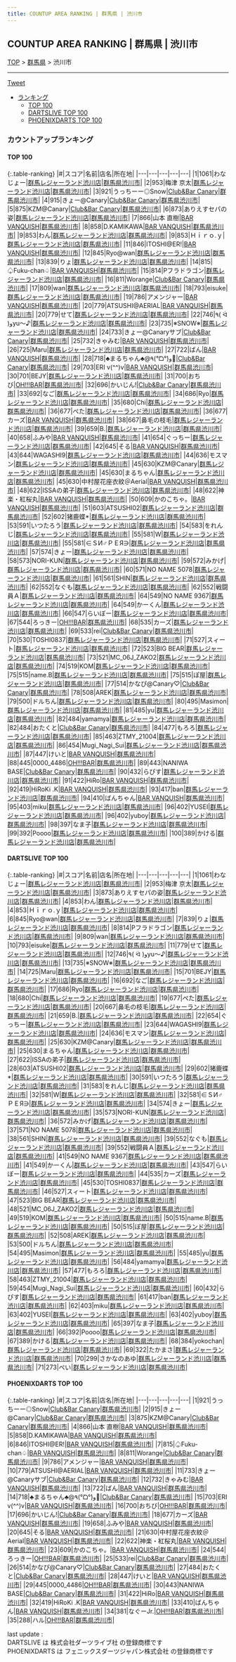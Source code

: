 ```yaml
---
title: COUNTUP AREA RANKING | 群馬県 | 渋川市
---
```

## COUNTUP AREA RANKING | 群馬県 | 渋川市

[TOP](/darts/rank/) > [群馬県](/darts/rank/群馬県/) > 渋川市

___

<a href="https://twitter.com/share?ref_src=twsrc%5Etfw" data-text="COUNTUP AREA RANKING | 群馬県渋川市" class="twitter-share-button" data-hashtags="DARTSLIVE,PHOENIXDARTS,darts,ダーツ" data-show-count="false">Tweet</a>

* [ランキング](#カウントアップランキング)
    * [TOP 100](#top-100)
    * [DARTSLIVE TOP 100](#dartslive-top-100)
    * [PHOENIXDARTS TOP 100](#phoenixdarts-top-100)

### カウントアップランキング

#### TOP 100



{:.table-ranking}
|#|スコア|名前|店名|所在地|
|---|---|---|---|---|
|1|1061|<span class="rank-name-dl">わなじょー</span>|<a href="https://search.dartslive.com/jp/shop/e09672d19b503e39a3f63593b5358cc4">群馬レジャーランド渋川店</a>|<a href="/darts/rank/群馬県/渋川市">群馬県渋川市</a>|
|2|953|<span class="rank-name-dl">梅津 京太</span>|<a href="https://search.dartslive.com/jp/shop/e09672d19b503e39a3f63593b5358cc4">群馬レジャーランド渋川店</a>|<a href="/darts/rank/群馬県/渋川市">群馬県渋川市</a>|
|3|921|<span class="rank-name-pd">うっちーー◎Snow</span>|<a href="https://vs.phoenixdarts.com/jp/shop/shopDetailInfo/s_96287?s_seq=96287">Club&Bar Canary</a>|<a href="/darts/rank/群馬県/渋川市">群馬県渋川市</a>|
|4|915|<span class="rank-name-pd">きょー@Canary</span>|<a href="https://vs.phoenixdarts.com/jp/shop/shopDetailInfo/s_96287?s_seq=96287">Club&Bar Canary</a>|<a href="/darts/rank/群馬県/渋川市">群馬県渋川市</a>|
|5|875|<span class="rank-name-pd">KZM@Canary</span>|<a href="https://vs.phoenixdarts.com/jp/shop/shopDetailInfo/s_96287?s_seq=96287">Club&Bar Canary</a>|<a href="/darts/rank/群馬県/渋川市">群馬県渋川市</a>|
|6|873|<span class="rank-name-dl">ありえすセパの姿</span>|<a href="https://search.dartslive.com/jp/shop/e09672d19b503e39a3f63593b5358cc4">群馬レジャーランド渋川店</a>|<a href="/darts/rank/群馬県/渋川市">群馬県渋川市</a>|
|7|866|<span class="rank-name-pd">山本 直樹</span>|<a href="https://vs.phoenixdarts.com/jp/shop/shopDetailInfo/s_42663?s_seq=42663">BAR VANQUISH</a>|<a href="/darts/rank/群馬県/渋川市">群馬県渋川市</a>|
|8|858|<span class="rank-name-pd">D.KAMIKAWA</span>|<a href="https://vs.phoenixdarts.com/jp/shop/shopDetailInfo/s_42663?s_seq=42663">BAR VANQUISH</a>|<a href="/darts/rank/群馬県/渋川市">群馬県渋川市</a>|
|9|853|<span class="rank-name-dl">わん</span>|<a href="https://search.dartslive.com/jp/shop/e09672d19b503e39a3f63593b5358cc4">群馬レジャーランド渋川店</a>|<a href="/darts/rank/群馬県/渋川市">群馬県渋川市</a>|
|9|853|<span class="rank-name-dl">Ｈｉｒｏ.ｙ</span>|<a href="https://search.dartslive.com/jp/shop/e09672d19b503e39a3f63593b5358cc4">群馬レジャーランド渋川店</a>|<a href="/darts/rank/群馬県/渋川市">群馬県渋川市</a>|
|11|846|<span class="rank-name-pd">ITOSHI@ER!</span>|<a href="https://vs.phoenixdarts.com/jp/shop/shopDetailInfo/s_42663?s_seq=42663">BAR VANQUISH</a>|<a href="/darts/rank/群馬県/渋川市">群馬県渋川市</a>|
|12|845|<span class="rank-name-dl">Ryo@wan</span>|<a href="https://search.dartslive.com/jp/shop/e09672d19b503e39a3f63593b5358cc4">群馬レジャーランド渋川店</a>|<a href="/darts/rank/群馬県/渋川市">群馬県渋川市</a>|
|13|839|<span class="rank-name-dl">りょ</span>|<a href="https://search.dartslive.com/jp/shop/e09672d19b503e39a3f63593b5358cc4">群馬レジャーランド渋川店</a>|<a href="/darts/rank/群馬県/渋川市">群馬県渋川市</a>|
|14|815|<span class="rank-name-pd">♤Fuku-chan♤</span>|<a href="https://vs.phoenixdarts.com/jp/shop/shopDetailInfo/s_42663?s_seq=42663">BAR VANQUISH</a>|<a href="/darts/rank/群馬県/渋川市">群馬県渋川市</a>|
|15|814|<span class="rank-name-dl">Pフラドラゴン</span>|<a href="https://search.dartslive.com/jp/shop/e09672d19b503e39a3f63593b5358cc4">群馬レジャーランド渋川店</a>|<a href="/darts/rank/群馬県/渋川市">群馬県渋川市</a>|
|16|811|<span class="rank-name-pd">Worange</span>|<a href="https://vs.phoenixdarts.com/jp/shop/shopDetailInfo/s_96287?s_seq=96287">Club&Bar Canary</a>|<a href="/darts/rank/群馬県/渋川市">群馬県渋川市</a>|
|17|809|<span class="rank-name-dl">wan</span>|<a href="https://search.dartslive.com/jp/shop/e09672d19b503e39a3f63593b5358cc4">群馬レジャーランド渋川店</a>|<a href="/darts/rank/群馬県/渋川市">群馬県渋川市</a>|
|18|793|<span class="rank-name-dl">eisuke</span>|<a href="https://search.dartslive.com/jp/shop/e09672d19b503e39a3f63593b5358cc4">群馬レジャーランド渋川店</a>|<a href="/darts/rank/群馬県/渋川市">群馬県渋川市</a>|
|19|786|<span class="rank-name-pd">アメンジャー</span>|<a href="https://vs.phoenixdarts.com/jp/shop/shopDetailInfo/s_42663?s_seq=42663">BAR VANQUISH</a>|<a href="/darts/rank/群馬県/渋川市">群馬県渋川市</a>|
|20|779|<span class="rank-name-pd">ATSUSHI@AERIAL</span>|<a href="https://vs.phoenixdarts.com/jp/shop/shopDetailInfo/s_42663?s_seq=42663">BAR VANQUISH</a>|<a href="/darts/rank/群馬県/渋川市">群馬県渋川市</a>|
|20|779|<span class="rank-name-dl">せて</span>|<a href="https://search.dartslive.com/jp/shop/e09672d19b503e39a3f63593b5358cc4">群馬レジャーランド渋川店</a>|<a href="/darts/rank/群馬県/渋川市">群馬県渋川市</a>|
|22|746|<span class="rank-name-dl">٩( ᐛ )وyu〜♪</span>|<a href="https://search.dartslive.com/jp/shop/e09672d19b503e39a3f63593b5358cc4">群馬レジャーランド渋川店</a>|<a href="/darts/rank/群馬県/渋川市">群馬県渋川市</a>|
|23|735|<span class="rank-name-dl">※SNOW※</span>|<a href="https://search.dartslive.com/jp/shop/e09672d19b503e39a3f63593b5358cc4">群馬レジャーランド渋川店</a>|<a href="/darts/rank/群馬県/渋川市">群馬県渋川市</a>|
|24|733|<span class="rank-name-pd">きょー@Canaryサブ</span>|<a href="https://vs.phoenixdarts.com/jp/shop/shopDetailInfo/s_96287?s_seq=96287">Club&Bar Canary</a>|<a href="/darts/rank/群馬県/渋川市">群馬県渋川市</a>|
|25|732|<span class="rank-name-pd">きゃみむ</span>|<a href="https://vs.phoenixdarts.com/jp/shop/shopDetailInfo/s_42663?s_seq=42663">BAR VANQUISH</a>|<a href="/darts/rank/群馬県/渋川市">群馬県渋川市</a>|
|26|725|<span class="rank-name-dl">Maru</span>|<a href="https://search.dartslive.com/jp/shop/e09672d19b503e39a3f63593b5358cc4">群馬レジャーランド渋川店</a>|<a href="/darts/rank/群馬県/渋川市">群馬県渋川市</a>|
|27|722|<span class="rank-name-pd">ばん</span>|<a href="https://vs.phoenixdarts.com/jp/shop/shopDetailInfo/s_42663?s_seq=42663">BAR VANQUISH</a>|<a href="/darts/rank/群馬県/渋川市">群馬県渋川市</a>|
|28|718|<span class="rank-name-pd">♣️まるちゃん♣️@٩(°̀ᗝ°́)و🦋</span>|<a href="https://vs.phoenixdarts.com/jp/shop/shopDetailInfo/s_96287?s_seq=96287">Club&Bar Canary</a>|<a href="/darts/rank/群馬県/渋川市">群馬県渋川市</a>|
|29|703|<span class="rank-name-pd">ERI v(^^)v</span>|<a href="https://vs.phoenixdarts.com/jp/shop/shopDetailInfo/s_42663?s_seq=42663">BAR VANQUISH</a>|<a href="/darts/rank/群馬県/渋川市">群馬県渋川市</a>|
|30|701|<span class="rank-name-dl">BEJY</span>|<a href="https://search.dartslive.com/jp/shop/e09672d19b503e39a3f63593b5358cc4">群馬レジャーランド渋川店</a>|<a href="/darts/rank/群馬県/渋川市">群馬県渋川市</a>|
|31|700|<span class="rank-name-pd">おちび</span>|<a href="https://vs.phoenixdarts.com/jp/shop/shopDetailInfo/s_93656?s_seq=93656">OH!!!BAR</a>|<a href="/darts/rank/群馬県/渋川市">群馬県渋川市</a>|
|32|696|<span class="rank-name-pd">かいじん!</span>|<a href="https://vs.phoenixdarts.com/jp/shop/shopDetailInfo/s_96287?s_seq=96287">Club&Bar Canary</a>|<a href="/darts/rank/群馬県/渋川市">群馬県渋川市</a>|
|33|692|<span class="rank-name-dl">なご</span>|<a href="https://search.dartslive.com/jp/shop/e09672d19b503e39a3f63593b5358cc4">群馬レジャーランド渋川店</a>|<a href="/darts/rank/群馬県/渋川市">群馬県渋川市</a>|
|34|686|<span class="rank-name-dl">Ryo</span>|<a href="https://search.dartslive.com/jp/shop/e09672d19b503e39a3f63593b5358cc4">群馬レジャーランド渋川店</a>|<a href="/darts/rank/群馬県/渋川市">群馬県渋川市</a>|
|35|680|<span class="rank-name-dl">Chi</span>|<a href="https://search.dartslive.com/jp/shop/e09672d19b503e39a3f63593b5358cc4">群馬レジャーランド渋川店</a>|<a href="/darts/rank/群馬県/渋川市">群馬県渋川市</a>|
|36|677|<span class="rank-name-dl">ぺた</span>|<a href="https://search.dartslive.com/jp/shop/e09672d19b503e39a3f63593b5358cc4">群馬レジャーランド渋川店</a>|<a href="/darts/rank/群馬県/渋川市">群馬県渋川市</a>|
|36|677|<span class="rank-name-pd">カーズ</span>|<a href="https://vs.phoenixdarts.com/jp/shop/shopDetailInfo/s_42663?s_seq=42663">BAR VANQUISH</a>|<a href="/darts/rank/群馬県/渋川市">群馬県渋川市</a>|
|38|667|<span class="rank-name-dl">鼻毛の枝毛</span>|<a href="https://search.dartslive.com/jp/shop/e09672d19b503e39a3f63593b5358cc4">群馬レジャーランド渋川店</a>|<a href="/darts/rank/群馬県/渋川市">群馬県渋川市</a>|
|39|659|<span class="rank-name-dl">B.</span>|<a href="https://search.dartslive.com/jp/shop/e09672d19b503e39a3f63593b5358cc4">群馬レジャーランド渋川店</a>|<a href="/darts/rank/群馬県/渋川市">群馬県渋川市</a>|
|40|658|<span class="rank-name-pd">ふみや</span>|<a href="https://vs.phoenixdarts.com/jp/shop/shopDetailInfo/s_42663?s_seq=42663">BAR VANQUISH</a>|<a href="/darts/rank/群馬県/渋川市">群馬県渋川市</a>|
|41|654|<span class="rank-name-dl">ぐっちー</span>|<a href="https://search.dartslive.com/jp/shop/e09672d19b503e39a3f63593b5358cc4">群馬レジャーランド渋川店</a>|<a href="/darts/rank/群馬県/渋川市">群馬県渋川市</a>|
|42|645|<span class="rank-name-pd">そる</span>|<a href="https://vs.phoenixdarts.com/jp/shop/shopDetailInfo/s_42663?s_seq=42663">BAR VANQUISH</a>|<a href="/darts/rank/群馬県/渋川市">群馬県渋川市</a>|
|43|644|<span class="rank-name-dl">WAGASHI9</span>|<a href="https://search.dartslive.com/jp/shop/e09672d19b503e39a3f63593b5358cc4">群馬レジャーランド渋川店</a>|<a href="/darts/rank/群馬県/渋川市">群馬県渋川市</a>|
|44|636|<span class="rank-name-dl">モスマン</span>|<a href="https://search.dartslive.com/jp/shop/e09672d19b503e39a3f63593b5358cc4">群馬レジャーランド渋川店</a>|<a href="/darts/rank/群馬県/渋川市">群馬県渋川市</a>|
|45|630|<span class="rank-name-dl">KZM@Canary</span>|<a href="https://search.dartslive.com/jp/shop/e09672d19b503e39a3f63593b5358cc4">群馬レジャーランド渋川店</a>|<a href="/darts/rank/群馬県/渋川市">群馬県渋川市</a>|
|45|630|<span class="rank-name-dl">まるちゃん</span>|<a href="https://search.dartslive.com/jp/shop/e09672d19b503e39a3f63593b5358cc4">群馬レジャーランド渋川店</a>|<a href="/darts/rank/群馬県/渋川市">群馬県渋川市</a>|
|45|630|<span class="rank-name-pd">中村屋花座衣紋＠Aerial</span>|<a href="https://vs.phoenixdarts.com/jp/shop/shopDetailInfo/s_42663?s_seq=42663">BAR VANQUISH</a>|<a href="/darts/rank/群馬県/渋川市">群馬県渋川市</a>|
|48|622|<span class="rank-name-dl">ISSAの弟子</span>|<a href="https://search.dartslive.com/jp/shop/e09672d19b503e39a3f63593b5358cc4">群馬レジャーランド渋川店</a>|<a href="/darts/rank/群馬県/渋川市">群馬県渋川市</a>|
|48|622|<span class="rank-name-pd">神楽・紅桜丸</span>|<a href="https://vs.phoenixdarts.com/jp/shop/shopDetailInfo/s_42663?s_seq=42663">BAR VANQUISH</a>|<a href="/darts/rank/群馬県/渋川市">群馬県渋川市</a>|
|50|609|<span class="rank-name-pd">かのこちゃ。</span>|<a href="https://vs.phoenixdarts.com/jp/shop/shopDetailInfo/s_42663?s_seq=42663">BAR VANQUISH</a>|<a href="/darts/rank/群馬県/渋川市">群馬県渋川市</a>|
|51|603|<span class="rank-name-dl">ATSUSHI02</span>|<a href="https://search.dartslive.com/jp/shop/e09672d19b503e39a3f63593b5358cc4">群馬レジャーランド渋川店</a>|<a href="/darts/rank/群馬県/渋川市">群馬県渋川市</a>|
|52|602|<span class="rank-name-dl">猪鹿蝶*</span>|<a href="https://search.dartslive.com/jp/shop/e09672d19b503e39a3f63593b5358cc4">群馬レジャーランド渋川店</a>|<a href="/darts/rank/群馬県/渋川市">群馬県渋川市</a>|
|53|591|<span class="rank-name-dl">いつたろう</span>|<a href="https://search.dartslive.com/jp/shop/e09672d19b503e39a3f63593b5358cc4">群馬レジャーランド渋川店</a>|<a href="/darts/rank/群馬県/渋川市">群馬県渋川市</a>|
|54|583|<span class="rank-name-dl">をれんじ</span>|<a href="https://search.dartslive.com/jp/shop/e09672d19b503e39a3f63593b5358cc4">群馬レジャーランド渋川店</a>|<a href="/darts/rank/群馬県/渋川市">群馬県渋川市</a>|
|55|581|<span class="rank-name-dl">W</span>|<a href="https://search.dartslive.com/jp/shop/e09672d19b503e39a3f63593b5358cc4">群馬レジャーランド渋川店</a>|<a href="/darts/rank/群馬県/渋川市">群馬県渋川市</a>|
|55|581|<span class="rank-name-dl">∈ＳИ♂ＰＥЯ∋</span>|<a href="https://search.dartslive.com/jp/shop/e09672d19b503e39a3f63593b5358cc4">群馬レジャーランド渋川店</a>|<a href="/darts/rank/群馬県/渋川市">群馬県渋川市</a>|
|57|574|<span class="rank-name-dl">きょー</span>|<a href="https://search.dartslive.com/jp/shop/e09672d19b503e39a3f63593b5358cc4">群馬レジャーランド渋川店</a>|<a href="/darts/rank/群馬県/渋川市">群馬県渋川市</a>|
|58|573|<span class="rank-name-dl">NORI-KUN</span>|<a href="https://search.dartslive.com/jp/shop/e09672d19b503e39a3f63593b5358cc4">群馬レジャーランド渋川店</a>|<a href="/darts/rank/群馬県/渋川市">群馬県渋川市</a>|
|59|572|<span class="rank-name-dl">みかげ</span>|<a href="https://search.dartslive.com/jp/shop/e09672d19b503e39a3f63593b5358cc4">群馬レジャーランド渋川店</a>|<a href="/darts/rank/群馬県/渋川市">群馬県渋川市</a>|
|60|571|<span class="rank-name-dl">NO NAME 5078</span>|<a href="https://search.dartslive.com/jp/shop/e09672d19b503e39a3f63593b5358cc4">群馬レジャーランド渋川店</a>|<a href="/darts/rank/群馬県/渋川市">群馬県渋川市</a>|
|61|561|<span class="rank-name-dl">SHIN</span>|<a href="https://search.dartslive.com/jp/shop/e09672d19b503e39a3f63593b5358cc4">群馬レジャーランド渋川店</a>|<a href="/darts/rank/群馬県/渋川市">群馬県渋川市</a>|
|62|552|<span class="rank-name-dl">なぐも</span>|<a href="https://search.dartslive.com/jp/shop/e09672d19b503e39a3f63593b5358cc4">群馬レジャーランド渋川店</a>|<a href="/darts/rank/群馬県/渋川市">群馬県渋川市</a>|
|62|552|<span class="rank-name-dl">戦闘員Ａ</span>|<a href="https://search.dartslive.com/jp/shop/e09672d19b503e39a3f63593b5358cc4">群馬レジャーランド渋川店</a>|<a href="/darts/rank/群馬県/渋川市">群馬県渋川市</a>|
|64|549|<span class="rank-name-dl">NO NAME 9367</span>|<a href="https://search.dartslive.com/jp/shop/e09672d19b503e39a3f63593b5358cc4">群馬レジャーランド渋川店</a>|<a href="/darts/rank/群馬県/渋川市">群馬県渋川市</a>|
|64|549|<span class="rank-name-dl">かーくん</span>|<a href="https://search.dartslive.com/jp/shop/e09672d19b503e39a3f63593b5358cc4">群馬レジャーランド渋川店</a>|<a href="/darts/rank/群馬県/渋川市">群馬県渋川市</a>|
|66|547|<span class="rank-name-dl">らいぼー</span>|<a href="https://search.dartslive.com/jp/shop/e09672d19b503e39a3f63593b5358cc4">群馬レジャーランド渋川店</a>|<a href="/darts/rank/群馬県/渋川市">群馬県渋川市</a>|
|67|544|<span class="rank-name-pd">ろっきー</span>|<a href="https://vs.phoenixdarts.com/jp/shop/shopDetailInfo/s_93656?s_seq=93656">OH!!!BAR</a>|<a href="/darts/rank/群馬県/渋川市">群馬県渋川市</a>|
|68|535|<span class="rank-name-dl">カーズ</span>|<a href="https://search.dartslive.com/jp/shop/e09672d19b503e39a3f63593b5358cc4">群馬レジャーランド渋川店</a>|<a href="/darts/rank/群馬県/渋川市">群馬県渋川市</a>|
|69|533|<span class="rank-name-pd">rei</span>|<a href="https://vs.phoenixdarts.com/jp/shop/shopDetailInfo/s_96287?s_seq=96287">Club&Bar Canary</a>|<a href="/darts/rank/群馬県/渋川市">群馬県渋川市</a>|
|70|530|<span class="rank-name-dl">TOSHI0837</span>|<a href="https://search.dartslive.com/jp/shop/e09672d19b503e39a3f63593b5358cc4">群馬レジャーランド渋川店</a>|<a href="/darts/rank/群馬県/渋川市">群馬県渋川市</a>|
|71|527|<span class="rank-name-dl">スィート</span>|<a href="https://search.dartslive.com/jp/shop/e09672d19b503e39a3f63593b5358cc4">群馬レジャーランド渋川店</a>|<a href="/darts/rank/群馬県/渋川市">群馬県渋川市</a>|
|72|523|<span class="rank-name-dl">BIG BEAR</span>|<a href="https://search.dartslive.com/jp/shop/e09672d19b503e39a3f63593b5358cc4">群馬レジャーランド渋川店</a>|<a href="/darts/rank/群馬県/渋川市">群馬県渋川市</a>|
|73|521|<span class="rank-name-dl">MC_06J_ZAKO2</span>|<a href="https://search.dartslive.com/jp/shop/e09672d19b503e39a3f63593b5358cc4">群馬レジャーランド渋川店</a>|<a href="/darts/rank/群馬県/渋川市">群馬県渋川市</a>|
|74|519|<span class="rank-name-dl">KOM</span>|<a href="https://search.dartslive.com/jp/shop/e09672d19b503e39a3f63593b5358cc4">群馬レジャーランド渋川店</a>|<a href="/darts/rank/群馬県/渋川市">群馬県渋川市</a>|
|75|515|<span class="rank-name-dl">name.B</span>|<a href="https://search.dartslive.com/jp/shop/e09672d19b503e39a3f63593b5358cc4">群馬レジャーランド渋川店</a>|<a href="/darts/rank/群馬県/渋川市">群馬県渋川市</a>|
|75|515|<span class="rank-name-dl">ぽ屋</span>|<a href="https://search.dartslive.com/jp/shop/e09672d19b503e39a3f63593b5358cc4">群馬レジャーランド渋川店</a>|<a href="/darts/rank/群馬県/渋川市">群馬県渋川市</a>|
|77|514|<span class="rank-name-pd">かなぴ@Canary♡</span>|<a href="https://vs.phoenixdarts.com/jp/shop/shopDetailInfo/s_96287?s_seq=96287">Club&Bar Canary</a>|<a href="/darts/rank/群馬県/渋川市">群馬県渋川市</a>|
|78|508|<span class="rank-name-dl">AREK</span>|<a href="https://search.dartslive.com/jp/shop/e09672d19b503e39a3f63593b5358cc4">群馬レジャーランド渋川店</a>|<a href="/darts/rank/群馬県/渋川市">群馬県渋川市</a>|
|79|500|<span class="rank-name-dl">ドルちん</span>|<a href="https://search.dartslive.com/jp/shop/e09672d19b503e39a3f63593b5358cc4">群馬レジャーランド渋川店</a>|<a href="/darts/rank/群馬県/渋川市">群馬県渋川市</a>|
|80|495|<span class="rank-name-dl">Masimon</span>|<a href="https://search.dartslive.com/jp/shop/e09672d19b503e39a3f63593b5358cc4">群馬レジャーランド渋川店</a>|<a href="/darts/rank/群馬県/渋川市">群馬県渋川市</a>|
|81|485|<span class="rank-name-dl">yu</span>|<a href="https://search.dartslive.com/jp/shop/e09672d19b503e39a3f63593b5358cc4">群馬レジャーランド渋川店</a>|<a href="/darts/rank/群馬県/渋川市">群馬県渋川市</a>|
|82|484|<span class="rank-name-dl">yamamya</span>|<a href="https://search.dartslive.com/jp/shop/e09672d19b503e39a3f63593b5358cc4">群馬レジャーランド渋川店</a>|<a href="/darts/rank/群馬県/渋川市">群馬県渋川市</a>|
|82|484|<span class="rank-name-pd">おたくと</span>|<a href="https://vs.phoenixdarts.com/jp/shop/shopDetailInfo/s_96287?s_seq=96287">Club&Bar Canary</a>|<a href="/darts/rank/群馬県/渋川市">群馬県渋川市</a>|
|84|477|<span class="rank-name-dl">もろろ</span>|<a href="https://search.dartslive.com/jp/shop/e09672d19b503e39a3f63593b5358cc4">群馬レジャーランド渋川店</a>|<a href="/darts/rank/群馬県/渋川市">群馬県渋川市</a>|
|85|463|<span class="rank-name-dl">ZTMY_21004</span>|<a href="https://search.dartslive.com/jp/shop/e09672d19b503e39a3f63593b5358cc4">群馬レジャーランド渋川店</a>|<a href="/darts/rank/群馬県/渋川市">群馬県渋川市</a>|
|86|454|<span class="rank-name-dl">Mugi_Nagi_Sui</span>|<a href="https://search.dartslive.com/jp/shop/e09672d19b503e39a3f63593b5358cc4">群馬レジャーランド渋川店</a>|<a href="/darts/rank/群馬県/渋川市">群馬県渋川市</a>|
|87|447|<span class="rank-name-pd">けいと</span>|<a href="https://vs.phoenixdarts.com/jp/shop/shopDetailInfo/s_42663?s_seq=42663">BAR VANQUISH</a>|<a href="/darts/rank/群馬県/渋川市">群馬県渋川市</a>|
|88|445|<span class="rank-name-pd">0000_4486</span>|<a href="https://vs.phoenixdarts.com/jp/shop/shopDetailInfo/s_93656?s_seq=93656">OH!!!BAR</a>|<a href="/darts/rank/群馬県/渋川市">群馬県渋川市</a>|
|89|443|<span class="rank-name-pd">NANIWA BASE</span>|<a href="https://vs.phoenixdarts.com/jp/shop/shopDetailInfo/s_96287?s_seq=96287">Club&Bar Canary</a>|<a href="/darts/rank/群馬県/渋川市">群馬県渋川市</a>|
|90|432|<span class="rank-name-dl">らぴす</span>|<a href="https://search.dartslive.com/jp/shop/e09672d19b503e39a3f63593b5358cc4">群馬レジャーランド渋川店</a>|<a href="/darts/rank/群馬県/渋川市">群馬県渋川市</a>|
|91|422|<span class="rank-name-pd">HiRo</span>|<a href="https://vs.phoenixdarts.com/jp/shop/shopDetailInfo/s_42663?s_seq=42663">BAR VANQUISH</a>|<a href="/darts/rank/群馬県/渋川市">群馬県渋川市</a>|
|92|419|<span class="rank-name-pd">HiRoKi .K</span>|<a href="https://vs.phoenixdarts.com/jp/shop/shopDetailInfo/s_42663?s_seq=42663">BAR VANQUISH</a>|<a href="/darts/rank/群馬県/渋川市">群馬県渋川市</a>|
|93|417|<span class="rank-name-dl">ban</span>|<a href="https://search.dartslive.com/jp/shop/e09672d19b503e39a3f63593b5358cc4">群馬レジャーランド渋川店</a>|<a href="/darts/rank/群馬県/渋川市">群馬県渋川市</a>|
|94|410|<span class="rank-name-pd">ばんちゃん</span>|<a href="https://vs.phoenixdarts.com/jp/shop/shopDetailInfo/s_42663?s_seq=42663">BAR VANQUISH</a>|<a href="/darts/rank/群馬県/渋川市">群馬県渋川市</a>|
|95|403|<span class="rank-name-dl">miku</span>|<a href="https://search.dartslive.com/jp/shop/e09672d19b503e39a3f63593b5358cc4">群馬レジャーランド渋川店</a>|<a href="/darts/rank/群馬県/渋川市">群馬県渋川市</a>|
|96|402|<span class="rank-name-dl">YUSEI</span>|<a href="https://search.dartslive.com/jp/shop/e09672d19b503e39a3f63593b5358cc4">群馬レジャーランド渋川店</a>|<a href="/darts/rank/群馬県/渋川市">群馬県渋川市</a>|
|96|402|<span class="rank-name-dl">yuboy</span>|<a href="https://search.dartslive.com/jp/shop/e09672d19b503e39a3f63593b5358cc4">群馬レジャーランド渋川店</a>|<a href="/darts/rank/群馬県/渋川市">群馬県渋川市</a>|
|98|397|<span class="rank-name-dl">なま子</span>|<a href="https://search.dartslive.com/jp/shop/e09672d19b503e39a3f63593b5358cc4">群馬レジャーランド渋川店</a>|<a href="/darts/rank/群馬県/渋川市">群馬県渋川市</a>|
|99|392|<span class="rank-name-dl">Poooo</span>|<a href="https://search.dartslive.com/jp/shop/e09672d19b503e39a3f63593b5358cc4">群馬レジャーランド渋川店</a>|<a href="/darts/rank/群馬県/渋川市">群馬県渋川市</a>|
|100|389|<span class="rank-name-dl">かける</span>|<a href="https://search.dartslive.com/jp/shop/e09672d19b503e39a3f63593b5358cc4">群馬レジャーランド渋川店</a>|<a href="/darts/rank/群馬県/渋川市">群馬県渋川市</a>|


#### DARTSLIVE TOP 100



{:.table-ranking}
|#|スコア|名前|店名|所在地|
|---|---|---|---|---|
|1|1061|<span class="rank-name-dl">わなじょー</span>|<a href="https://search.dartslive.com/jp/shop/e09672d19b503e39a3f63593b5358cc4">群馬レジャーランド渋川店</a>|<a href="/darts/rank/群馬県/渋川市">群馬県渋川市</a>|
|2|953|<span class="rank-name-dl">梅津 京太</span>|<a href="https://search.dartslive.com/jp/shop/e09672d19b503e39a3f63593b5358cc4">群馬レジャーランド渋川店</a>|<a href="/darts/rank/群馬県/渋川市">群馬県渋川市</a>|
|3|873|<span class="rank-name-dl">ありえすセパの姿</span>|<a href="https://search.dartslive.com/jp/shop/e09672d19b503e39a3f63593b5358cc4">群馬レジャーランド渋川店</a>|<a href="/darts/rank/群馬県/渋川市">群馬県渋川市</a>|
|4|853|<span class="rank-name-dl">わん</span>|<a href="https://search.dartslive.com/jp/shop/e09672d19b503e39a3f63593b5358cc4">群馬レジャーランド渋川店</a>|<a href="/darts/rank/群馬県/渋川市">群馬県渋川市</a>|
|4|853|<span class="rank-name-dl">Ｈｉｒｏ.ｙ</span>|<a href="https://search.dartslive.com/jp/shop/e09672d19b503e39a3f63593b5358cc4">群馬レジャーランド渋川店</a>|<a href="/darts/rank/群馬県/渋川市">群馬県渋川市</a>|
|6|845|<span class="rank-name-dl">Ryo@wan</span>|<a href="https://search.dartslive.com/jp/shop/e09672d19b503e39a3f63593b5358cc4">群馬レジャーランド渋川店</a>|<a href="/darts/rank/群馬県/渋川市">群馬県渋川市</a>|
|7|839|<span class="rank-name-dl">りょ</span>|<a href="https://search.dartslive.com/jp/shop/e09672d19b503e39a3f63593b5358cc4">群馬レジャーランド渋川店</a>|<a href="/darts/rank/群馬県/渋川市">群馬県渋川市</a>|
|8|814|<span class="rank-name-dl">Pフラドラゴン</span>|<a href="https://search.dartslive.com/jp/shop/e09672d19b503e39a3f63593b5358cc4">群馬レジャーランド渋川店</a>|<a href="/darts/rank/群馬県/渋川市">群馬県渋川市</a>|
|9|809|<span class="rank-name-dl">wan</span>|<a href="https://search.dartslive.com/jp/shop/e09672d19b503e39a3f63593b5358cc4">群馬レジャーランド渋川店</a>|<a href="/darts/rank/群馬県/渋川市">群馬県渋川市</a>|
|10|793|<span class="rank-name-dl">eisuke</span>|<a href="https://search.dartslive.com/jp/shop/e09672d19b503e39a3f63593b5358cc4">群馬レジャーランド渋川店</a>|<a href="/darts/rank/群馬県/渋川市">群馬県渋川市</a>|
|11|779|<span class="rank-name-dl">せて</span>|<a href="https://search.dartslive.com/jp/shop/e09672d19b503e39a3f63593b5358cc4">群馬レジャーランド渋川店</a>|<a href="/darts/rank/群馬県/渋川市">群馬県渋川市</a>|
|12|746|<span class="rank-name-dl">٩( ᐛ )وyu〜♪</span>|<a href="https://search.dartslive.com/jp/shop/e09672d19b503e39a3f63593b5358cc4">群馬レジャーランド渋川店</a>|<a href="/darts/rank/群馬県/渋川市">群馬県渋川市</a>|
|13|735|<span class="rank-name-dl">※SNOW※</span>|<a href="https://search.dartslive.com/jp/shop/e09672d19b503e39a3f63593b5358cc4">群馬レジャーランド渋川店</a>|<a href="/darts/rank/群馬県/渋川市">群馬県渋川市</a>|
|14|725|<span class="rank-name-dl">Maru</span>|<a href="https://search.dartslive.com/jp/shop/e09672d19b503e39a3f63593b5358cc4">群馬レジャーランド渋川店</a>|<a href="/darts/rank/群馬県/渋川市">群馬県渋川市</a>|
|15|701|<span class="rank-name-dl">BEJY</span>|<a href="https://search.dartslive.com/jp/shop/e09672d19b503e39a3f63593b5358cc4">群馬レジャーランド渋川店</a>|<a href="/darts/rank/群馬県/渋川市">群馬県渋川市</a>|
|16|692|<span class="rank-name-dl">なご</span>|<a href="https://search.dartslive.com/jp/shop/e09672d19b503e39a3f63593b5358cc4">群馬レジャーランド渋川店</a>|<a href="/darts/rank/群馬県/渋川市">群馬県渋川市</a>|
|17|686|<span class="rank-name-dl">Ryo</span>|<a href="https://search.dartslive.com/jp/shop/e09672d19b503e39a3f63593b5358cc4">群馬レジャーランド渋川店</a>|<a href="/darts/rank/群馬県/渋川市">群馬県渋川市</a>|
|18|680|<span class="rank-name-dl">Chi</span>|<a href="https://search.dartslive.com/jp/shop/e09672d19b503e39a3f63593b5358cc4">群馬レジャーランド渋川店</a>|<a href="/darts/rank/群馬県/渋川市">群馬県渋川市</a>|
|19|677|<span class="rank-name-dl">ぺた</span>|<a href="https://search.dartslive.com/jp/shop/e09672d19b503e39a3f63593b5358cc4">群馬レジャーランド渋川店</a>|<a href="/darts/rank/群馬県/渋川市">群馬県渋川市</a>|
|20|667|<span class="rank-name-dl">鼻毛の枝毛</span>|<a href="https://search.dartslive.com/jp/shop/e09672d19b503e39a3f63593b5358cc4">群馬レジャーランド渋川店</a>|<a href="/darts/rank/群馬県/渋川市">群馬県渋川市</a>|
|21|659|<span class="rank-name-dl">B.</span>|<a href="https://search.dartslive.com/jp/shop/e09672d19b503e39a3f63593b5358cc4">群馬レジャーランド渋川店</a>|<a href="/darts/rank/群馬県/渋川市">群馬県渋川市</a>|
|22|654|<span class="rank-name-dl">ぐっちー</span>|<a href="https://search.dartslive.com/jp/shop/e09672d19b503e39a3f63593b5358cc4">群馬レジャーランド渋川店</a>|<a href="/darts/rank/群馬県/渋川市">群馬県渋川市</a>|
|23|644|<span class="rank-name-dl">WAGASHI9</span>|<a href="https://search.dartslive.com/jp/shop/e09672d19b503e39a3f63593b5358cc4">群馬レジャーランド渋川店</a>|<a href="/darts/rank/群馬県/渋川市">群馬県渋川市</a>|
|24|636|<span class="rank-name-dl">モスマン</span>|<a href="https://search.dartslive.com/jp/shop/e09672d19b503e39a3f63593b5358cc4">群馬レジャーランド渋川店</a>|<a href="/darts/rank/群馬県/渋川市">群馬県渋川市</a>|
|25|630|<span class="rank-name-dl">KZM@Canary</span>|<a href="https://search.dartslive.com/jp/shop/e09672d19b503e39a3f63593b5358cc4">群馬レジャーランド渋川店</a>|<a href="/darts/rank/群馬県/渋川市">群馬県渋川市</a>|
|25|630|<span class="rank-name-dl">まるちゃん</span>|<a href="https://search.dartslive.com/jp/shop/e09672d19b503e39a3f63593b5358cc4">群馬レジャーランド渋川店</a>|<a href="/darts/rank/群馬県/渋川市">群馬県渋川市</a>|
|27|622|<span class="rank-name-dl">ISSAの弟子</span>|<a href="https://search.dartslive.com/jp/shop/e09672d19b503e39a3f63593b5358cc4">群馬レジャーランド渋川店</a>|<a href="/darts/rank/群馬県/渋川市">群馬県渋川市</a>|
|28|603|<span class="rank-name-dl">ATSUSHI02</span>|<a href="https://search.dartslive.com/jp/shop/e09672d19b503e39a3f63593b5358cc4">群馬レジャーランド渋川店</a>|<a href="/darts/rank/群馬県/渋川市">群馬県渋川市</a>|
|29|602|<span class="rank-name-dl">猪鹿蝶*</span>|<a href="https://search.dartslive.com/jp/shop/e09672d19b503e39a3f63593b5358cc4">群馬レジャーランド渋川店</a>|<a href="/darts/rank/群馬県/渋川市">群馬県渋川市</a>|
|30|591|<span class="rank-name-dl">いつたろう</span>|<a href="https://search.dartslive.com/jp/shop/e09672d19b503e39a3f63593b5358cc4">群馬レジャーランド渋川店</a>|<a href="/darts/rank/群馬県/渋川市">群馬県渋川市</a>|
|31|583|<span class="rank-name-dl">をれんじ</span>|<a href="https://search.dartslive.com/jp/shop/e09672d19b503e39a3f63593b5358cc4">群馬レジャーランド渋川店</a>|<a href="/darts/rank/群馬県/渋川市">群馬県渋川市</a>|
|32|581|<span class="rank-name-dl">W</span>|<a href="https://search.dartslive.com/jp/shop/e09672d19b503e39a3f63593b5358cc4">群馬レジャーランド渋川店</a>|<a href="/darts/rank/群馬県/渋川市">群馬県渋川市</a>|
|32|581|<span class="rank-name-dl">∈ＳИ♂ＰＥЯ∋</span>|<a href="https://search.dartslive.com/jp/shop/e09672d19b503e39a3f63593b5358cc4">群馬レジャーランド渋川店</a>|<a href="/darts/rank/群馬県/渋川市">群馬県渋川市</a>|
|34|574|<span class="rank-name-dl">きょー</span>|<a href="https://search.dartslive.com/jp/shop/e09672d19b503e39a3f63593b5358cc4">群馬レジャーランド渋川店</a>|<a href="/darts/rank/群馬県/渋川市">群馬県渋川市</a>|
|35|573|<span class="rank-name-dl">NORI-KUN</span>|<a href="https://search.dartslive.com/jp/shop/e09672d19b503e39a3f63593b5358cc4">群馬レジャーランド渋川店</a>|<a href="/darts/rank/群馬県/渋川市">群馬県渋川市</a>|
|36|572|<span class="rank-name-dl">みかげ</span>|<a href="https://search.dartslive.com/jp/shop/e09672d19b503e39a3f63593b5358cc4">群馬レジャーランド渋川店</a>|<a href="/darts/rank/群馬県/渋川市">群馬県渋川市</a>|
|37|571|<span class="rank-name-dl">NO NAME 5078</span>|<a href="https://search.dartslive.com/jp/shop/e09672d19b503e39a3f63593b5358cc4">群馬レジャーランド渋川店</a>|<a href="/darts/rank/群馬県/渋川市">群馬県渋川市</a>|
|38|561|<span class="rank-name-dl">SHIN</span>|<a href="https://search.dartslive.com/jp/shop/e09672d19b503e39a3f63593b5358cc4">群馬レジャーランド渋川店</a>|<a href="/darts/rank/群馬県/渋川市">群馬県渋川市</a>|
|39|552|<span class="rank-name-dl">なぐも</span>|<a href="https://search.dartslive.com/jp/shop/e09672d19b503e39a3f63593b5358cc4">群馬レジャーランド渋川店</a>|<a href="/darts/rank/群馬県/渋川市">群馬県渋川市</a>|
|39|552|<span class="rank-name-dl">戦闘員Ａ</span>|<a href="https://search.dartslive.com/jp/shop/e09672d19b503e39a3f63593b5358cc4">群馬レジャーランド渋川店</a>|<a href="/darts/rank/群馬県/渋川市">群馬県渋川市</a>|
|41|549|<span class="rank-name-dl">NO NAME 9367</span>|<a href="https://search.dartslive.com/jp/shop/e09672d19b503e39a3f63593b5358cc4">群馬レジャーランド渋川店</a>|<a href="/darts/rank/群馬県/渋川市">群馬県渋川市</a>|
|41|549|<span class="rank-name-dl">かーくん</span>|<a href="https://search.dartslive.com/jp/shop/e09672d19b503e39a3f63593b5358cc4">群馬レジャーランド渋川店</a>|<a href="/darts/rank/群馬県/渋川市">群馬県渋川市</a>|
|43|547|<span class="rank-name-dl">らいぼー</span>|<a href="https://search.dartslive.com/jp/shop/e09672d19b503e39a3f63593b5358cc4">群馬レジャーランド渋川店</a>|<a href="/darts/rank/群馬県/渋川市">群馬県渋川市</a>|
|44|535|<span class="rank-name-dl">カーズ</span>|<a href="https://search.dartslive.com/jp/shop/e09672d19b503e39a3f63593b5358cc4">群馬レジャーランド渋川店</a>|<a href="/darts/rank/群馬県/渋川市">群馬県渋川市</a>|
|45|530|<span class="rank-name-dl">TOSHI0837</span>|<a href="https://search.dartslive.com/jp/shop/e09672d19b503e39a3f63593b5358cc4">群馬レジャーランド渋川店</a>|<a href="/darts/rank/群馬県/渋川市">群馬県渋川市</a>|
|46|527|<span class="rank-name-dl">スィート</span>|<a href="https://search.dartslive.com/jp/shop/e09672d19b503e39a3f63593b5358cc4">群馬レジャーランド渋川店</a>|<a href="/darts/rank/群馬県/渋川市">群馬県渋川市</a>|
|47|523|<span class="rank-name-dl">BIG BEAR</span>|<a href="https://search.dartslive.com/jp/shop/e09672d19b503e39a3f63593b5358cc4">群馬レジャーランド渋川店</a>|<a href="/darts/rank/群馬県/渋川市">群馬県渋川市</a>|
|48|521|<span class="rank-name-dl">MC_06J_ZAKO2</span>|<a href="https://search.dartslive.com/jp/shop/e09672d19b503e39a3f63593b5358cc4">群馬レジャーランド渋川店</a>|<a href="/darts/rank/群馬県/渋川市">群馬県渋川市</a>|
|49|519|<span class="rank-name-dl">KOM</span>|<a href="https://search.dartslive.com/jp/shop/e09672d19b503e39a3f63593b5358cc4">群馬レジャーランド渋川店</a>|<a href="/darts/rank/群馬県/渋川市">群馬県渋川市</a>|
|50|515|<span class="rank-name-dl">name.B</span>|<a href="https://search.dartslive.com/jp/shop/e09672d19b503e39a3f63593b5358cc4">群馬レジャーランド渋川店</a>|<a href="/darts/rank/群馬県/渋川市">群馬県渋川市</a>|
|50|515|<span class="rank-name-dl">ぽ屋</span>|<a href="https://search.dartslive.com/jp/shop/e09672d19b503e39a3f63593b5358cc4">群馬レジャーランド渋川店</a>|<a href="/darts/rank/群馬県/渋川市">群馬県渋川市</a>|
|52|508|<span class="rank-name-dl">AREK</span>|<a href="https://search.dartslive.com/jp/shop/e09672d19b503e39a3f63593b5358cc4">群馬レジャーランド渋川店</a>|<a href="/darts/rank/群馬県/渋川市">群馬県渋川市</a>|
|53|500|<span class="rank-name-dl">ドルちん</span>|<a href="https://search.dartslive.com/jp/shop/e09672d19b503e39a3f63593b5358cc4">群馬レジャーランド渋川店</a>|<a href="/darts/rank/群馬県/渋川市">群馬県渋川市</a>|
|54|495|<span class="rank-name-dl">Masimon</span>|<a href="https://search.dartslive.com/jp/shop/e09672d19b503e39a3f63593b5358cc4">群馬レジャーランド渋川店</a>|<a href="/darts/rank/群馬県/渋川市">群馬県渋川市</a>|
|55|485|<span class="rank-name-dl">yu</span>|<a href="https://search.dartslive.com/jp/shop/e09672d19b503e39a3f63593b5358cc4">群馬レジャーランド渋川店</a>|<a href="/darts/rank/群馬県/渋川市">群馬県渋川市</a>|
|56|484|<span class="rank-name-dl">yamamya</span>|<a href="https://search.dartslive.com/jp/shop/e09672d19b503e39a3f63593b5358cc4">群馬レジャーランド渋川店</a>|<a href="/darts/rank/群馬県/渋川市">群馬県渋川市</a>|
|57|477|<span class="rank-name-dl">もろろ</span>|<a href="https://search.dartslive.com/jp/shop/e09672d19b503e39a3f63593b5358cc4">群馬レジャーランド渋川店</a>|<a href="/darts/rank/群馬県/渋川市">群馬県渋川市</a>|
|58|463|<span class="rank-name-dl">ZTMY_21004</span>|<a href="https://search.dartslive.com/jp/shop/e09672d19b503e39a3f63593b5358cc4">群馬レジャーランド渋川店</a>|<a href="/darts/rank/群馬県/渋川市">群馬県渋川市</a>|
|59|454|<span class="rank-name-dl">Mugi_Nagi_Sui</span>|<a href="https://search.dartslive.com/jp/shop/e09672d19b503e39a3f63593b5358cc4">群馬レジャーランド渋川店</a>|<a href="/darts/rank/群馬県/渋川市">群馬県渋川市</a>|
|60|432|<span class="rank-name-dl">らぴす</span>|<a href="https://search.dartslive.com/jp/shop/e09672d19b503e39a3f63593b5358cc4">群馬レジャーランド渋川店</a>|<a href="/darts/rank/群馬県/渋川市">群馬県渋川市</a>|
|61|417|<span class="rank-name-dl">ban</span>|<a href="https://search.dartslive.com/jp/shop/e09672d19b503e39a3f63593b5358cc4">群馬レジャーランド渋川店</a>|<a href="/darts/rank/群馬県/渋川市">群馬県渋川市</a>|
|62|403|<span class="rank-name-dl">miku</span>|<a href="https://search.dartslive.com/jp/shop/e09672d19b503e39a3f63593b5358cc4">群馬レジャーランド渋川店</a>|<a href="/darts/rank/群馬県/渋川市">群馬県渋川市</a>|
|63|402|<span class="rank-name-dl">YUSEI</span>|<a href="https://search.dartslive.com/jp/shop/e09672d19b503e39a3f63593b5358cc4">群馬レジャーランド渋川店</a>|<a href="/darts/rank/群馬県/渋川市">群馬県渋川市</a>|
|63|402|<span class="rank-name-dl">yuboy</span>|<a href="https://search.dartslive.com/jp/shop/e09672d19b503e39a3f63593b5358cc4">群馬レジャーランド渋川店</a>|<a href="/darts/rank/群馬県/渋川市">群馬県渋川市</a>|
|65|397|<span class="rank-name-dl">なま子</span>|<a href="https://search.dartslive.com/jp/shop/e09672d19b503e39a3f63593b5358cc4">群馬レジャーランド渋川店</a>|<a href="/darts/rank/群馬県/渋川市">群馬県渋川市</a>|
|66|392|<span class="rank-name-dl">Poooo</span>|<a href="https://search.dartslive.com/jp/shop/e09672d19b503e39a3f63593b5358cc4">群馬レジャーランド渋川店</a>|<a href="/darts/rank/群馬県/渋川市">群馬県渋川市</a>|
|67|389|<span class="rank-name-dl">かける</span>|<a href="https://search.dartslive.com/jp/shop/e09672d19b503e39a3f63593b5358cc4">群馬レジャーランド渋川店</a>|<a href="/darts/rank/群馬県/渋川市">群馬県渋川市</a>|
|68|384|<span class="rank-name-dl">yokochan</span>|<a href="https://search.dartslive.com/jp/shop/e09672d19b503e39a3f63593b5358cc4">群馬レジャーランド渋川店</a>|<a href="/darts/rank/群馬県/渋川市">群馬県渋川市</a>|
|69|322|<span class="rank-name-dl">たかまさ</span>|<a href="https://search.dartslive.com/jp/shop/e09672d19b503e39a3f63593b5358cc4">群馬レジャーランド渋川店</a>|<a href="/darts/rank/群馬県/渋川市">群馬県渋川市</a>|
|70|299|<span class="rank-name-dl">さかなのあゆ</span>|<a href="https://search.dartslive.com/jp/shop/e09672d19b503e39a3f63593b5358cc4">群馬レジャーランド渋川店</a>|<a href="/darts/rank/群馬県/渋川市">群馬県渋川市</a>|
|71|273|<span class="rank-name-dl">ぺい</span>|<a href="https://search.dartslive.com/jp/shop/e09672d19b503e39a3f63593b5358cc4">群馬レジャーランド渋川店</a>|<a href="/darts/rank/群馬県/渋川市">群馬県渋川市</a>|


#### PHOENIXDARTS TOP 100



{:.table-ranking}
|#|スコア|名前|店名|所在地|
|---|---|---|---|---|
|1|921|<span class="rank-name-pd">うっちーー◎Snow</span>|<a href="https://vs.phoenixdarts.com/jp/shop/shopDetailInfo/s_96287?s_seq=96287">Club&Bar Canary</a>|<a href="/darts/rank/群馬県/渋川市">群馬県渋川市</a>|
|2|915|<span class="rank-name-pd">きょー@Canary</span>|<a href="https://vs.phoenixdarts.com/jp/shop/shopDetailInfo/s_96287?s_seq=96287">Club&Bar Canary</a>|<a href="/darts/rank/群馬県/渋川市">群馬県渋川市</a>|
|3|875|<span class="rank-name-pd">KZM@Canary</span>|<a href="https://vs.phoenixdarts.com/jp/shop/shopDetailInfo/s_96287?s_seq=96287">Club&Bar Canary</a>|<a href="/darts/rank/群馬県/渋川市">群馬県渋川市</a>|
|4|866|<span class="rank-name-pd">山本 直樹</span>|<a href="https://vs.phoenixdarts.com/jp/shop/shopDetailInfo/s_42663?s_seq=42663">BAR VANQUISH</a>|<a href="/darts/rank/群馬県/渋川市">群馬県渋川市</a>|
|5|858|<span class="rank-name-pd">D.KAMIKAWA</span>|<a href="https://vs.phoenixdarts.com/jp/shop/shopDetailInfo/s_42663?s_seq=42663">BAR VANQUISH</a>|<a href="/darts/rank/群馬県/渋川市">群馬県渋川市</a>|
|6|846|<span class="rank-name-pd">ITOSHI@ER!</span>|<a href="https://vs.phoenixdarts.com/jp/shop/shopDetailInfo/s_42663?s_seq=42663">BAR VANQUISH</a>|<a href="/darts/rank/群馬県/渋川市">群馬県渋川市</a>|
|7|815|<span class="rank-name-pd">♤Fuku-chan♤</span>|<a href="https://vs.phoenixdarts.com/jp/shop/shopDetailInfo/s_42663?s_seq=42663">BAR VANQUISH</a>|<a href="/darts/rank/群馬県/渋川市">群馬県渋川市</a>|
|8|811|<span class="rank-name-pd">Worange</span>|<a href="https://vs.phoenixdarts.com/jp/shop/shopDetailInfo/s_96287?s_seq=96287">Club&Bar Canary</a>|<a href="/darts/rank/群馬県/渋川市">群馬県渋川市</a>|
|9|786|<span class="rank-name-pd">アメンジャー</span>|<a href="https://vs.phoenixdarts.com/jp/shop/shopDetailInfo/s_42663?s_seq=42663">BAR VANQUISH</a>|<a href="/darts/rank/群馬県/渋川市">群馬県渋川市</a>|
|10|779|<span class="rank-name-pd">ATSUSHI@AERIAL</span>|<a href="https://vs.phoenixdarts.com/jp/shop/shopDetailInfo/s_42663?s_seq=42663">BAR VANQUISH</a>|<a href="/darts/rank/群馬県/渋川市">群馬県渋川市</a>|
|11|733|<span class="rank-name-pd">きょー@Canaryサブ</span>|<a href="https://vs.phoenixdarts.com/jp/shop/shopDetailInfo/s_96287?s_seq=96287">Club&Bar Canary</a>|<a href="/darts/rank/群馬県/渋川市">群馬県渋川市</a>|
|12|732|<span class="rank-name-pd">きゃみむ</span>|<a href="https://vs.phoenixdarts.com/jp/shop/shopDetailInfo/s_42663?s_seq=42663">BAR VANQUISH</a>|<a href="/darts/rank/群馬県/渋川市">群馬県渋川市</a>|
|13|722|<span class="rank-name-pd">ばん</span>|<a href="https://vs.phoenixdarts.com/jp/shop/shopDetailInfo/s_42663?s_seq=42663">BAR VANQUISH</a>|<a href="/darts/rank/群馬県/渋川市">群馬県渋川市</a>|
|14|718|<span class="rank-name-pd">♣️まるちゃん♣️@٩(°̀ᗝ°́)و🦋</span>|<a href="https://vs.phoenixdarts.com/jp/shop/shopDetailInfo/s_96287?s_seq=96287">Club&Bar Canary</a>|<a href="/darts/rank/群馬県/渋川市">群馬県渋川市</a>|
|15|703|<span class="rank-name-pd">ERI v(^^)v</span>|<a href="https://vs.phoenixdarts.com/jp/shop/shopDetailInfo/s_42663?s_seq=42663">BAR VANQUISH</a>|<a href="/darts/rank/群馬県/渋川市">群馬県渋川市</a>|
|16|700|<span class="rank-name-pd">おちび</span>|<a href="https://vs.phoenixdarts.com/jp/shop/shopDetailInfo/s_93656?s_seq=93656">OH!!!BAR</a>|<a href="/darts/rank/群馬県/渋川市">群馬県渋川市</a>|
|17|696|<span class="rank-name-pd">かいじん!</span>|<a href="https://vs.phoenixdarts.com/jp/shop/shopDetailInfo/s_96287?s_seq=96287">Club&Bar Canary</a>|<a href="/darts/rank/群馬県/渋川市">群馬県渋川市</a>|
|18|677|<span class="rank-name-pd">カーズ</span>|<a href="https://vs.phoenixdarts.com/jp/shop/shopDetailInfo/s_42663?s_seq=42663">BAR VANQUISH</a>|<a href="/darts/rank/群馬県/渋川市">群馬県渋川市</a>|
|19|658|<span class="rank-name-pd">ふみや</span>|<a href="https://vs.phoenixdarts.com/jp/shop/shopDetailInfo/s_42663?s_seq=42663">BAR VANQUISH</a>|<a href="/darts/rank/群馬県/渋川市">群馬県渋川市</a>|
|20|645|<span class="rank-name-pd">そる</span>|<a href="https://vs.phoenixdarts.com/jp/shop/shopDetailInfo/s_42663?s_seq=42663">BAR VANQUISH</a>|<a href="/darts/rank/群馬県/渋川市">群馬県渋川市</a>|
|21|630|<span class="rank-name-pd">中村屋花座衣紋＠Aerial</span>|<a href="https://vs.phoenixdarts.com/jp/shop/shopDetailInfo/s_42663?s_seq=42663">BAR VANQUISH</a>|<a href="/darts/rank/群馬県/渋川市">群馬県渋川市</a>|
|22|622|<span class="rank-name-pd">神楽・紅桜丸</span>|<a href="https://vs.phoenixdarts.com/jp/shop/shopDetailInfo/s_42663?s_seq=42663">BAR VANQUISH</a>|<a href="/darts/rank/群馬県/渋川市">群馬県渋川市</a>|
|23|609|<span class="rank-name-pd">かのこちゃ。</span>|<a href="https://vs.phoenixdarts.com/jp/shop/shopDetailInfo/s_42663?s_seq=42663">BAR VANQUISH</a>|<a href="/darts/rank/群馬県/渋川市">群馬県渋川市</a>|
|24|544|<span class="rank-name-pd">ろっきー</span>|<a href="https://vs.phoenixdarts.com/jp/shop/shopDetailInfo/s_93656?s_seq=93656">OH!!!BAR</a>|<a href="/darts/rank/群馬県/渋川市">群馬県渋川市</a>|
|25|533|<span class="rank-name-pd">rei</span>|<a href="https://vs.phoenixdarts.com/jp/shop/shopDetailInfo/s_96287?s_seq=96287">Club&Bar Canary</a>|<a href="/darts/rank/群馬県/渋川市">群馬県渋川市</a>|
|26|514|<span class="rank-name-pd">かなぴ@Canary♡</span>|<a href="https://vs.phoenixdarts.com/jp/shop/shopDetailInfo/s_96287?s_seq=96287">Club&Bar Canary</a>|<a href="/darts/rank/群馬県/渋川市">群馬県渋川市</a>|
|27|484|<span class="rank-name-pd">おたくと</span>|<a href="https://vs.phoenixdarts.com/jp/shop/shopDetailInfo/s_96287?s_seq=96287">Club&Bar Canary</a>|<a href="/darts/rank/群馬県/渋川市">群馬県渋川市</a>|
|28|447|<span class="rank-name-pd">けいと</span>|<a href="https://vs.phoenixdarts.com/jp/shop/shopDetailInfo/s_42663?s_seq=42663">BAR VANQUISH</a>|<a href="/darts/rank/群馬県/渋川市">群馬県渋川市</a>|
|29|445|<span class="rank-name-pd">0000_4486</span>|<a href="https://vs.phoenixdarts.com/jp/shop/shopDetailInfo/s_93656?s_seq=93656">OH!!!BAR</a>|<a href="/darts/rank/群馬県/渋川市">群馬県渋川市</a>|
|30|443|<span class="rank-name-pd">NANIWA BASE</span>|<a href="https://vs.phoenixdarts.com/jp/shop/shopDetailInfo/s_96287?s_seq=96287">Club&Bar Canary</a>|<a href="/darts/rank/群馬県/渋川市">群馬県渋川市</a>|
|31|422|<span class="rank-name-pd">HiRo</span>|<a href="https://vs.phoenixdarts.com/jp/shop/shopDetailInfo/s_42663?s_seq=42663">BAR VANQUISH</a>|<a href="/darts/rank/群馬県/渋川市">群馬県渋川市</a>|
|32|419|<span class="rank-name-pd">HiRoKi .K</span>|<a href="https://vs.phoenixdarts.com/jp/shop/shopDetailInfo/s_42663?s_seq=42663">BAR VANQUISH</a>|<a href="/darts/rank/群馬県/渋川市">群馬県渋川市</a>|
|33|410|<span class="rank-name-pd">ばんちゃん</span>|<a href="https://vs.phoenixdarts.com/jp/shop/shopDetailInfo/s_42663?s_seq=42663">BAR VANQUISH</a>|<a href="/darts/rank/群馬県/渋川市">群馬県渋川市</a>|
|34|381|<span class="rank-name-pd">なぐーJr.</span>|<a href="https://vs.phoenixdarts.com/jp/shop/shopDetailInfo/s_93656?s_seq=93656">OH!!!BAR</a>|<a href="/darts/rank/群馬県/渋川市">群馬県渋川市</a>|
|35|288|<span class="rank-name-pd">ハル</span>|<a href="https://vs.phoenixdarts.com/jp/shop/shopDetailInfo/s_93656?s_seq=93656">OH!!!BAR</a>|<a href="/darts/rank/群馬県/渋川市">群馬県渋川市</a>|


<div class="footer border-top border-gray-light mt-5 pt-3 text-right text-gray">
    last update : <span style="font-weight: italic" id="foot_last_modified"></span><br />
    DARTSLIVE は 株式会社ダーツライブ社 の登録商標です<br />
    PHOENIXDARTS は フェニックスダーツジャパン株式会社 の登録商標です<br />
</div>

<script src="https://cdnjs.cloudflare.com/ajax/libs/jquery.tablesorter/2.31.3/js/jquery.tablesorter.min.js" integrity="sha512-qzgd5cYSZcosqpzpn7zF2ZId8f/8CHmFKZ8j7mU4OUXTNRd5g+ZHBPsgKEwoqxCtdQvExE5LprwwPAgoicguNg==" crossorigin="anonymous" referrerpolicy="no-referrer"></script>
<link rel="stylesheet" href="https://cdnjs.cloudflare.com/ajax/libs/jquery.tablesorter/2.31.3/css/theme.default.min.css" integrity="sha512-wghhOJkjQX0Lh3NSWvNKeZ0ZpNn+SPVXX1Qyc9OCaogADktxrBiBdKGDoqVUOyhStvMBmJQ8ZdMHiR3wuEq8+w==" crossorigin="anonymous" referrerpolicy="no-referrer" />
<script>
$(function() {
    $(".table-ranking").tablesorter({sortList:[[0, 0]]});
    $("#foot_last_modified").text(formatDate(new Date(document.lastModified), 'yyyy-MM-dd HH:mm:ss'));
});
</script>

<script async src="https://platform.twitter.com/widgets.js" charset="utf-8"></script>
